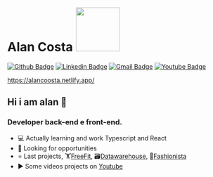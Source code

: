 # Alan Costa <img src="https://media.giphy.com/media/vFKqnCdLPNOKc/giphy.gif" width="auto" height="100" />

[![Github Badge](https://img.shields.io/badge/-Github-000?style=flat-square&logo=Github&logoColor=white&link=https://github.com/alancoosta)](https://github.com/alancoosta)
[![Linkedin Badge](https://img.shields.io/badge/-LinkedIn-blue?style=flat-square&logo=Linkedin&logoColor=white&link=https://www.linkedin.com/in/alancoosta/)](https://www.linkedin.com/in/alancoosta/)
[![Gmail Badge](https://img.shields.io/badge/-Gmail-c14438?style=flat-square&logo=Gmail&logoColor=white&link=mailto:alancoosta2323@gmail.com)](mailto:alancoosta2323@gmail.com)
[![Youtube Badge](https://img.shields.io/badge/-Youtube-c14438?style=flat-square&logo=Youtube&logoColor=white&link=https://www.youtube.com/watch?v=kNoC88gT2Wkm)](https://www.youtube.com/watch?v=kNoC88gT2Wk)

https://alancoosta.netlify.app/

## Hi i am alan 🦕

### Developer back-end e front-end.

- 💻 Actually learning and work Typescript and React
- 🚀 Looking for opportunities
- ⭐ Last projects, 🏋️[FreeFit](https://alancoosta-freefit.netlify.app/), 🗃️[Datawarehouse](https://alancoosta-datawarehouse.netlify.app/), 💃[Fashionista](https://alancoosta-desafio-final.netlify.app/)
- ▶️ Some videos projects on [Youtube](https://www.youtube.com/watch?v=kNoC88gT2Wkm)

